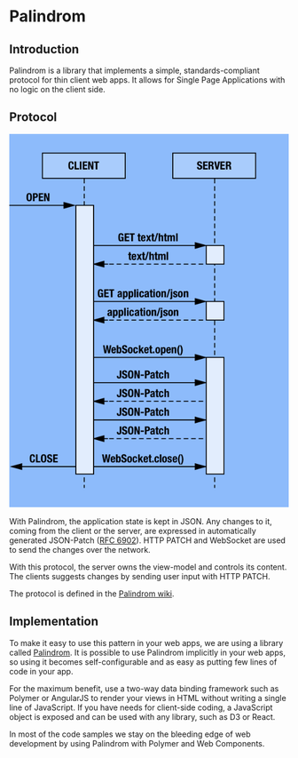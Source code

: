 # Palindrom

## Introduction

Palindrom is a library that implements a simple, standards-compliant protocol for thin client web apps. It allows for Single Page Applications with no logic on the client side.

## Protocol

![](../../.gitbook/assets/palindrom-flow%20%281%29.png)

With Palindrom, the application state is kept in JSON. Any changes to it, coming from the client or the server, are expressed in automatically generated JSON-Patch \([RFC 6902](http://tools.ietf.org/html/rfc6902)\). HTTP PATCH and WebSocket are used to send the changes over the network.

With this protocol, the server owns the view-model and controls its content. The clients suggests changes by sending user input with HTTP PATCH.

The protocol is defined in the [Palindrom wiki](https://github.com/Palindrom/Palindrom/wiki/Server-communication).

## Implementation

To make it easy to use this pattern in your web apps, we are using a library called [Palindrom](https://github.com/Palindrom/Palindrom). It is possible to use Palindrom implicitly in your web apps, so using it becomes self-configurable and as easy as putting few lines of code in your app.

For the maximum benefit, use a two-way data binding framework such as Polymer or AngularJS to render your views in HTML without writing a single line of JavaScript. If you have needs for client-side coding, a JavaScript object is exposed and can be used with any library, such as D3 or React.

In most of the code samples we stay on the bleeding edge of web development by using Palindrom with Polymer and Web Components.

